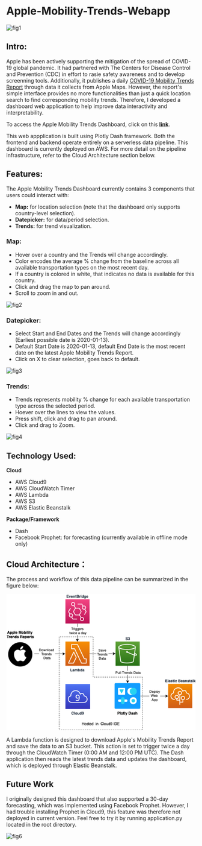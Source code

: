 # Apple-Mobility-Trends-Webapp
![fig1](https://covid19-static.cdn-apple.com/applications/covid19-mobility/current/static/og_image_v1.png)

## Intro:
Apple has been actively supporting the mitigation of the spread of COVID-19 global pandemic. It had partnered with The Centers for Disease Control and Prevention (CDC) in effort to rasie safety awareness and to develop screenning tools. Additionally, it publishes a daily [COVID-19 Mobility Trends Report](https://covid19.apple.com/mobility) through data it collects from Apple Maps. However, the report's simple interface provides no more functionalities than just a quick location search to find corresponding mobility trends. Therefore, I developed a dashboard web application to help improve data interactivity and interpretability. 

To access the Apple Mobility Trends Dashboard, click on this [**link**](http://apple-trends-dash-env.eba-fii2naf3.us-east-1.elasticbeanstalk.com).

This web appplication is built using Plotly Dash framework. Both the frontend and backend operate entirely on a serverless data pipeline. This dashboard is currently deployed on AWS. For more detail on the pipeline infrastructure, refer to the Cloud Architecture section below.

## Features:
The Apple Mobility Trends Dashboard currently contains 3 components that users could interact with:

* **Map:** for location selection (note that the dashboard only supports country-level selection).
* **Datepicker:** for data/period selection.
* **Trends:** for trend visualization.

### Map:
* Hover over a country and the Trends will change accordingly.
* Color encodes the average % change from the baseline across all available transportation types on the most recent day.
* If a country is colored in white, that indicates no data is available for this country.
* Click and drag the map to pan around.
* Scroll to zoom in and out.

![fig2](./resources/map.gif)

### Datepicker:
* Select Start and End Dates and the Trends will change accordingly (Earliest possible date is 2020-01-13).
* Default Start Date is 2020-01-13, default End Date is the most recent date on the latest Apple Mobility Trends Report.
* Click on X to clear selection, goes back to default.

![fig3](./resources/datepicker.gif)

### Trends:
* Trends represents mobility % change for each available transportation type across the selected period.
* Hoever over the lines to view the values.
* Press shift, click and drag to pan around.
* Click and drag to Zoom.

![fig4](./resources/line_plot.gif)

## Technology Used:

**Cloud**

* AWS Cloud9
* AWS CloudWatch Timer
* AWS Lambda
* AWS S3
* AWS Elastic Beanstalk

**Package/Framework**

 * Dash
 * Facebook Prophet: for forecasting (currently available in offline mode only)
 
## Cloud Architecture：
 
The process and workflow of this data pipeline can be summarized in the figure below:

![fig5](./resources/AWS_Flowchart.png)

A Lambda function is designed to download Apple's Mobility Trends Report and save the data to an S3 bucket. This action is set to trigger twice a day through the CloudWatch Timer (0:00 AM and 12:00 PM UTC). The Dash application then reads the latest trends data and updates the dashboard, which is deployed through Elastic Beanstalk.

## Future Work

I originally designed this dashboard that also supported a 30-day forecasting, which was implemented using Facebook Prophet. However, I had trouble installing Prophet in Cloud9, this feature was therefore not deployed in current version. Feel free to try it by running application.py located in the root directory.

![fig6](./resources/with_forecast.gif)



